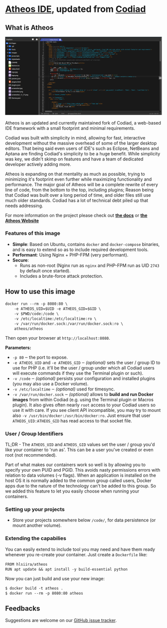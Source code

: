 # [Atheos IDE](https://atheos.io/), updated from [Codiad](http://codiad.com/)

## What is Atheos


![Screenshot: Atheos](/docs/atheos.png?raw=true "Atheos")

Atheos is an updated and currently maintained fork of Codiad, a web-based IDE framework with a small footprint and minimal requirements. 

Codiad was built with simplicity in mind, allowing for fast, interactive development without the massive overhead of some of the larger desktop editors. That being said even users of IDE's such as Eclipse, NetBeans and Aptana are finding Codiad's simplicity to be a huge benefit. While simplicity was key, we didn't skimp on features and have a team of dedicated developer actively adding more.

Atheos is expanding on that mentality as much as possible, trying to minimizing it's footprint even further while maximizing functionality and performance. The major goal of Atheos will be a complete rewrite of every line of code, from the bottom to the top, including plugins; Reason being that Codiad was built over a long period of time, and older files still use much older standards. Codiad has a lot of technical debt piled up that needs addressing.

For more information on the project please check out **[the docs](https://www.atheos.io/docs)** or **[the Atheos Website](http://www.atheos.io)**


### Features of this image

  * **Simple**: Based on Ubuntu, contains `docker` and `docker-compose` binaries, and is easy to extend so as to include required development tools.
  * **Performant**: Using Nginx + PHP-FPM (very performant).
  * **Secure**:
      * Runs as non-root (Nginx run as `nginx` and PHP-FPM run as UID `2743` by default once started).
      * Includes a brute-force attack protection.



## How to use this image

    docker run --rm -p 8080:80 \
        -e ATHEOS_UID=$UID -e ATHEOS_GID=$GID \
        -v $PWD/code:/code \
        -v /etc/localtime:/etc/localtime:ro \
        -v /var/run/docker.sock:/var/run/docker.sock:ro \
        atheos/atheos

Then open your browser at `http://localhost:8080`.

**Parameters:**

  * `-p 80` ‒ the port to expose.
  * `-e ATHEOS_UID` and `-e ATHEOS_GID` ‒ *(optional)* sets the user / group ID to use for PHP
    (i.e. it'll be the user / group under which all Codiad users will execute commands if they use the Terminal plugin or such).
  * `-v /code` ‒ *(optional)* persists your configuration and installed plugins (you may also use a Docker volume).
  * `-v /etc/localtime` ‒ *(optional)* used for timesync.
  * `-v /var/run/docker.sock` ‒ *(optional)* allows to **build and run Docker images** from within Codiad
    (e.g. using the Terminal plugin or Macros plugin). It also gives often nearly `root` access to your Codiad
    users so use it with care. If you see client API incompatible, you may try to mount also `-v /usr/bin/docker:/usr/bin/docker:ro`.
    Just ensure that user `ATHEOS_UID:ATHEOS_GID` has read access to that socket file.


### User / Group Identifiers

TL;DR - The `ATHEOS_UID` and `ATHEOS_GID` values set the user / group you'd like your container to 'run as'. This can be a user you've created or even root (not recommended).

Part of what makes our containers work so well is by allowing you to specify your own PUID and PGID. This avoids nasty permissions errors with relation to data volumes (-v flags). When an application is installed on the host OS it is normally added to the common group called users, Docker apps due to the nature of the technology can't be added to this group. So we added this feature to let you easily choose when running your containers.


### Setting up your projects

  * Store your projects somewhere below `/code/`, for data persistence (or mount another volume).


### Extending the capabilies

You can easily extend to include tool you may need and have them ready
whenever you re-create your container. Just create a `Dockerfile` like:

    FROM hlsiira/atheos
    RUN apt update && apt install -y build-essential python

Now you can just build and use your new image:

    $ docker build -t atheos .
    $ docker run --rm -p 8080:80 atheos


## Feedbacks

Suggestions are welcome on our [GitHub issue tracker](https://github.com/Atheos/Atheos-Docker/issues).
